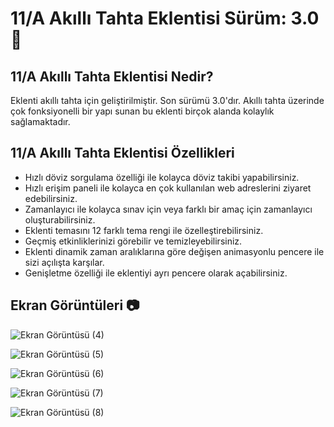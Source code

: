 # 11/A Akıllı Tahta Eklentisi Sürüm: 3.0 🎉

## 11/A Akıllı Tahta Eklentisi Nedir?
Eklenti akıllı tahta için geliştirilmiştir. Son sürümü 3.0'dır.
Akıllı tahta üzerinde çok fonksiyonelli bir yapı sunan bu eklenti
birçok alanda kolaylık sağlamaktadır.

## 11/A Akıllı Tahta Eklentisi Özellikleri
* Hızlı döviz sorgulama özelliği ile kolayca döviz takibi yapabilirsiniz.
* Hızlı erişim paneli ile kolayca en çok kullanılan web adreslerini ziyaret edebilirsiniz.
* Zamanlayıcı ile kolayca sınav için veya farklı bir amaç için zamanlayıcı oluşturabilirsiniz.
* Eklenti temasını 12 farklı tema rengi ile özelleştirebilirsiniz.
* Geçmiş etkinliklerinizi görebilir ve temizleyebilirsiniz.
* Eklenti dinamik zaman aralıklarına göre değişen animasyonlu pencere ile sizi açılışta karşılar.
* Genişletme özelliği ile eklentiyi ayrı pencere olarak açabilirsiniz.



## Ekran Görüntüleri 📷

![Ekran Görüntüsü (4)](https://user-images.githubusercontent.com/95717415/150674483-e477afa7-7e43-45e1-9473-ea932c93a214.png)

![Ekran Görüntüsü (5)](https://user-images.githubusercontent.com/95717415/150674490-a1bc4b1a-25eb-466f-80f5-cb638187a335.png)

![Ekran Görüntüsü (6)](https://user-images.githubusercontent.com/95717415/150674650-dab3cf5c-d5d8-4145-bfab-eac0907033da.png)

![Ekran Görüntüsü (7)](https://user-images.githubusercontent.com/95717415/150674709-7db13d6b-f328-4f24-9c02-2630f27da73e.png)

![Ekran Görüntüsü (8)](https://user-images.githubusercontent.com/95717415/150674737-2889438c-f2da-4523-a301-85264aca1e90.png)
